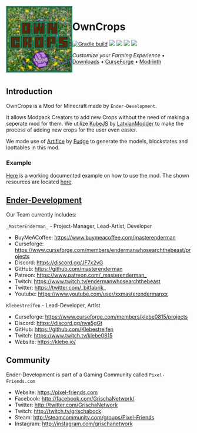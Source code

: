 <img src="src/main/resources/assets/owncrops/icon.png" align="left" width="180px"/>

# OwnCrops

[![Gradle build](https://github.com/Ender-Development/OwnCrops-Fabric/workflows/Gradle%20build/badge.svg)](https://github.com/Ender-Development/OwnCrops-Fabric/actions) [![](https://img.shields.io/github/license/Ender-Development/OwnCrops-Fabric.svg)](LICENSE) [![](https://img.shields.io/github/release/Ender-Development/OwnCrops-Fabric.svg)](https://github.com/Ender-Development/OwnCrops-Fabric/releases) ![](http://cf.way2muchnoise.eu/versions/minecraft_owncrops-fabric_all.svg) [![](http://cf.way2muchnoise.eu/owncrops-fabric.svg)](https://minecraft.curseforge.com/projects/owncrops-fabric)

*Customize your Farming Experience* • [Downloads](https://github.com/Ender-Development/OwnCrops-Fabric/releases) • [CurseForge](https://www.curseforge.com/minecraft/mc-mods/owncrops-fabric) • [Modrinth](https://modrinth.com/mod/owncrops-fabric)

<p>&nbsp;</p>

## Introduction

OwnCrops is a Mod for Minecraft made by `Ender-Development`.

It allows Modpack Creators to add new Crops without the need of making a seperate mod for them. We utilize [KubeJS](https://github.com/KubeJS-Mods/KubeJS) by [LatvianModder](https://github.com/LatvianModder) to make the process of adding new crops for the user even easier.

We made use of [Artifice](https://github.com/natanfudge/artifice) by [Fudge](https://github.com/natanfudge) to generate the models, blockstates and loottables in this mod.

### Example

[Here](run/kubejs/startup_scripts/script.js) is a working documented example on how to use the mod.
The shown resources are located [here](run/kubejs/assets/owncrops/textures/).

## [Ender-Development](https://github.com/Ender-Development)

Our Team currently includes:

`_MasterEnderman_` - Project-Manager, Lead-Artist, Developer

- BuyMeACoffee: <https://www.buymeacoffee.com/masterenderman>
- Curseforge: <https://www.curseforge.com/members/endermanwhosearchthebeast/projects>
- Discord: <https://discord.gg/JF7x2vG>
- GitHub: <https://github.com/masterenderman>
- Patreon: <https://www.patreon.com/_masterenderman_>
- Twitch: <https://www.twitch.tv/endermanwhosearchthebeast>
- Twitter: <https://twitter.com/_bitfabrik_>
- Youtube: <https://www.youtube.com/user/xxmasterendermanxx>

`Klebestreifen` - Lead-Developer, Artist

- Curseforge: <https://www.curseforge.com/members/klebe0815/projects>
- Discord: <https://discord.gg/nva5gGt>
- GitHub: <https://github.com/Klebestreifen>
- Twitch: <https://www.twitch.tv/klebe0815>
- Website: <https://klebe.io/>

## Community

Ender-Development is part of a Gaming Community called `Pixel-Friends.com`

- Website: <https://pixel-friends.com>
- Facebook: <http://facebook.com/GrischaNetwork/>
- Twitter: <http://twitter.com/GrischaNetwork>
- Twitch: <http://twitch.tv/grischabock>
- Steam: <http://steamcommunity.com/groups/Pixel-Friends>
- Instagram: <http://instagram.com/grischanetwork>
